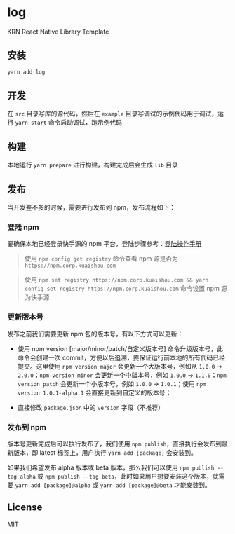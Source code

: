 # log

KRN React Native Library Template

## 安装

```sh
yarn add log
```

## 开发

在 `src` 目录写库的源代码，然后在 `example` 目录写调试的示例代码用于调试，运行 `yarn start` 命令启动调试，跑示例代码

## 构建

本地运行 `yarn prepare` 进行构建，构建完成后会生成 `lib` 目录

## 发布

当开发差不多的时候，需要进行发布到 npm，发布流程如下：

### 登陆 npm

要确保本地已经登录快手源的 npm 平台，登陆步骤参考：[登陆操作手册](https://docs.corp.kuaishou.com/d/home/fcACsY1CghZYwaoBJUd5vI-C_)

> 使用 `npm config get registry` 命令查看 npm 源是否为 `https://npm.corp.kuaishou.com`

> 使用 `npm set registry https://npm.corp.kuaishou.com && yarn config set registry https://npm.corp.kuaishou.com` 命令设置 npm 源为快手源

### 更新版本号

发布之前我们需要更新 npm 包的版本号，有以下方式可以更新：

- 使用 npm version [major/minor/patch/自定义版本号] 命令升级版本号，此命令会创建一次 commit，方便以后追溯，要保证运行前本地的所有代码已经提交。这里使用 `npm version major` 会更新一个大版本号，例如从 `1.0.0` -> `2.0.0`；`npm version minor` 会更新一个中版本号，例如 `1.0.0` -> `1.1.0`；`npm version patch` 会更新一个小版本号，例如 `1.0.0` -> `1.0.1`；使用 `npm version 1.0.1-alpha.1` 会直接更新到自定义的版本号；

- 直接修改 `package.json` 中的 `version` 字段（不推荐）

### 发布到 npm

版本号更新完成后可以执行发布了，我们使用 `npm publish`，直接执行会发布到最新版本，即 latest 标签上，用户执行 `yarn add [package]` 会安装到。

如果我们希望发布 alpha 版本或 beta 版本，那么我们可以使用 `npm publish --tag alpha` 或 `npm publish --tag beta`，此时如果用户想要安装这个版本，就需要 `yarn add [package]@alpha` 或 `yarn add [package]@beta` 才能安装到。

## License

MIT
